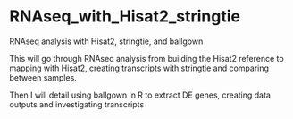 # RNAseq_with_Hisat2_stringtie
RNAseq analysis with Hisat2, stringtie, and ballgown

This will go through RNAseq analysis from building the Hisat2 reference to mapping with Hisat2, creating transcripts with stringtie and comparing between samples.

Then I will detail using ballgown in R to extract DE genes, creating data outputs and investigating transcripts 
